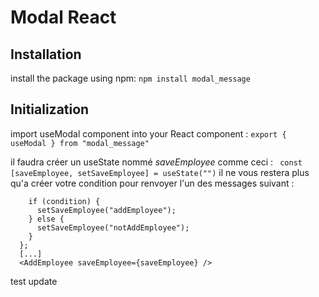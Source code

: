 # Modal React

## Installation

install the package using npm:
`npm install modal_message`

## Initialization

import useModal component into your React component :
`export { useModal } from "modal_message"`

il faudra créer un useState nommé _saveEmployee_ comme ceci :
` const [saveEmployee, setSaveEmployee] = useState("")`
il ne vous restera plus qu'a créer votre condition pour renvoyer l'un des messages suivant :

```
    if (condition) {
      setSaveEmployee("addEmployee");
    } else {
      setSaveEmployee("notAddEmployee");
    }
  };
  [...]
  <AddEmployee saveEmployee={saveEmployee} />
```

test update
